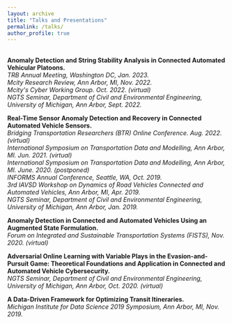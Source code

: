 ```yaml
---
layout: archive
title: "Talks and Presentations"
permalink: /talks/
author_profile: true
---
```

<br><b>Anomaly Detection and String Stability Analysis in Connected Automated Vehicular Platoons.</b><br> 
<i>TRB Annual Meeting, Washington DC, Jan. 2023. </i><br>
<i>Mcity Research Review, Ann Arbor, MI, Nov. 2022. </i><br>
<i>Mcity's Cyber Working Group. Oct. 2022. (virtual)</i><br>
<i>NGTS Seminar, Department of Civil and Environmental Engineering, University of Michigan, Ann Arbor, Sept. 2022.</i><br>

<b>Real-Time Sensor Anomaly Detection and Recovery in Connected Automated Vehicle Sensors.</b><br> 
<i>Bridging Transportation Researchers (BTR) Online Conference. Aug. 2022. (virtual)</i><br>
<i>International Symposium on Transportation Data and Modelling, Ann Arbor, MI. Jun. 2021. (virtual)</i><br>
<i>International Symposium on Transportation Data and Modelling, Ann Arbor, MI. June. 2020. (postponed)</i><br>
<i>INFORMS Annual Conference, Seattle, WA, Oct. 2019.</i><br>
<i>3rd IAVSD Workshop on Dynamics of Road Vehicles Connected and Automated Vehicles, Ann Arbor, MI, Apr. 2019.</i><br>
<i>NGTS Seminar, Department of Civil and Environmental Engineering, University of Michigan, Ann Arbor, Jan. 2019.</i><br>

<b>Anomaly Detection in Connected and Automated Vehicles Using an Augmented State Formulation.</b><br> 
<i>Forum on Integrated and Sustainable Transportation Systems (FISTS), Nov. 2020. (virtual)</i><br>

<b>Adversarial Online Learning with Variable Plays in the Evasion-and-Pursuit Game: Theoretical Foundations and Application in Connected and Automated Vehicle Cybersecurity.</b><br>
<i>NGTS Seminar, Department of Civil and Environmental Engineering, University of Michigan, Ann Arbor, Oct. 2020. (virtual)</i><br>

<b>A Data-Driven Framework for Optimizing Transit Itineraries.</b><br>
<i>Michigan Institute for Data Science 2019 Symposium, Ann Arbor, MI, Nov. 2019.</i><br>
